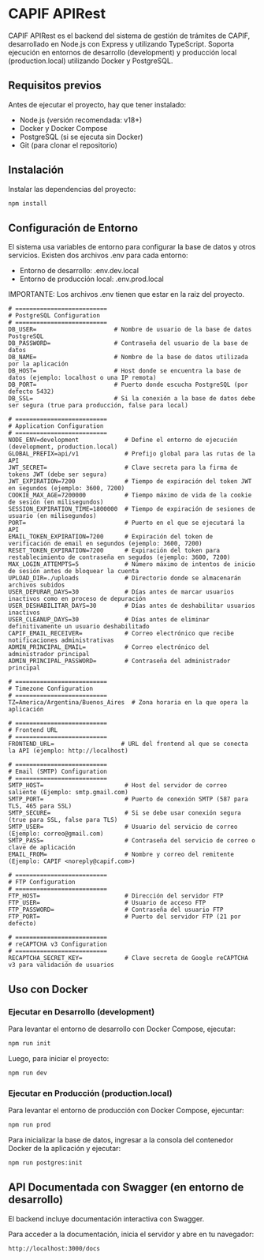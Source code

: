# CAPIF APIRest

CAPIF APIRest es el backend del sistema de gestión de trámites de CAPIF, desarrollado en Node.js con Express y utilizando TypeScript. Soporta ejecución en entornos de desarrollo (development) y producción local (production.local) utilizando Docker y PostgreSQL.

## Requisitos previos

Antes de ejecutar el proyecto, hay que tener instalado:

- Node.js (versión recomendada: v18+)
- Docker y Docker Compose
- PostgreSQL (si se ejecuta sin Docker)
- Git (para clonar el repositorio)

## Instalación

Instalar las dependencias del proyecto:

```sh
npm install
```

## Configuración de Entorno

El sistema usa variables de entorno para configurar la base de datos y otros servicios. Existen dos archivos .env para cada entorno:

- Entorno de desarrollo: .env.dev.local
- Entorno de producción local: .env.prod.local

IMPORTANTE: Los archivos .env tienen que estar en la raiz del proyecto.

```env
# ==========================
# PostgreSQL Configuration
# ==========================
DB_USER=                      # Nombre de usuario de la base de datos PostgreSQL
DB_PASSWORD=                  # Contraseña del usuario de la base de datos
DB_NAME=                      # Nombre de la base de datos utilizada por la aplicación
DB_HOST=                      # Host donde se encuentra la base de datos (ejemplo: localhost o una IP remota)
DB_PORT=                      # Puerto donde escucha PostgreSQL (por defecto 5432)
DB_SSL=                       # Si la conexión a la base de datos debe ser segura (true para producción, false para local)

# ==========================
# Application Configuration
# ==========================
NODE_ENV=development             # Define el entorno de ejecución (development, production.local)
GLOBAL_PREFIX=api/v1             # Prefijo global para las rutas de la API
JWT_SECRET=                      # Clave secreta para la firma de tokens JWT (debe ser segura)
JWT_EXPIRATION=7200              # Tiempo de expiración del token JWT en segundos (ejemplo: 3600, 7200)
COOKIE_MAX_AGE=7200000           # Tiempo máximo de vida de la cookie de sesión (en milisegundos)
SESSION_EXPIRATION_TIME=1800000  # Tiempo de expiración de sesiones de usuario (en milisegundos)
PORT=                            # Puerto en el que se ejecutará la API
EMAIL_TOKEN_EXPIRATION=7200      # Expiración del token de verificación de email en segundos (ejemplo: 3600, 7200)
RESET_TOKEN_EXPIRATION=7200      # Expiración del token para restablecimiento de contraseña en segudos (ejemplo: 3600, 7200)
MAX_LOGIN_ATTEMPTS=5             # Número máximo de intentos de inicio de sesión antes de bloquear la cuenta
UPLOAD_DIR=./uploads             # Directorio donde se almacenarán archivos subidos
USER_DEPURAR_DAYS=30             # Días antes de marcar usuarios inactivos como en proceso de depuración
USER_DESHABILITAR_DAYS=30        # Días antes de deshabilitar usuarios inactivos
USER_CLEANUP_DAYS=30             # Días antes de eliminar definitivamente un usuario deshabilitado
CAPIF_EMAIL_RECEIVER=            # Correo electrónico que recibe notificaciones administrativas
ADMIN_PRINCIPAL_EMAIL=           # Correo electrónico del administrador principal
ADMIN_PRINCIPAL_PASSWORD=        # Contraseña del administrador principal

# ==========================
# Timezone Configuration
# ==========================
TZ=America/Argentina/Buenos_Aires  # Zona horaria en la que opera la aplicación

# ==========================
# Frontend URL
# ==========================
FRONTEND_URL=                   # URL del frontend al que se conecta la API (ejemplo: http://localhost)

# ==========================
# Email (SMTP) Configuration
# ==========================
SMTP_HOST=                       # Host del servidor de correo saliente (Ejemplo: smtp.gmail.com)
SMTP_PORT=                       # Puerto de conexión SMTP (587 para TLS, 465 para SSL)
SMTP_SECURE=                     # Si se debe usar conexión segura (true para SSL, false para TLS)
SMTP_USER=                       # Usuario del servicio de correo (Ejemplo: correo@gmail.com)
SMTP_PASS=                       # Contraseña del servicio de correo o clave de aplicación
EMAIL_FROM=                      # Nombre y correo del remitente (Ejemplo: CAPIF <noreply@capif.com>)

# ==========================
# FTP Configuration
# ==========================
FTP_HOST=                        # Dirección del servidor FTP
FTP_USER=                        # Usuario de acceso FTP
FTP_PASSWORD=                    # Contraseña del usuario FTP
FTP_PORT=                        # Puerto del servidor FTP (21 por defecto)

# ==========================
# reCAPTCHA v3 Configuration
# ==========================
RECAPTCHA_SECRET_KEY=            # Clave secreta de Google reCAPTCHA v3 para validación de usuarios
```


## Uso con Docker 
### Ejecutar en Desarrollo (development)
Para levantar el entorno de desarrollo con Docker Compose, ejecutar:

```sh
npm run init
```

Luego, para iniciar el proyecto:

```sh
npm run dev
```

### Ejecutar en Producción (production.local)
Para levantar el entorno de producción con Docker Compose, ejecuntar:

```sh
npm run prod
```

Para inicializar la base de datos, ingresar a la consola del contenedor Docker de la aplicación y ejecutar:

```sh
npm run postgres:init
```

## API Documentada con Swagger (en entorno de desarrollo)

El backend incluye documentación interactiva con Swagger.

Para acceder a la documentación, inicia el servidor y abre en tu navegador:

```bash
http://localhost:3000/docs
```